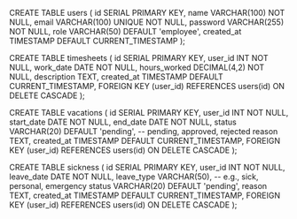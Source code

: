 CREATE TABLE users (
    id SERIAL PRIMARY KEY,
    name VARCHAR(100) NOT NULL,
    email VARCHAR(100) UNIQUE NOT NULL,
    password VARCHAR(255) NOT NULL,
    role VARCHAR(50) DEFAULT 'employee',
    created_at TIMESTAMP DEFAULT CURRENT_TIMESTAMP
);


CREATE TABLE timesheets (
    id SERIAL PRIMARY KEY,
    user_id INT NOT NULL,
    work_date DATE NOT NULL,
    hours_worked DECIMAL(4,2) NOT NULL,
    description TEXT,
    created_at TIMESTAMP DEFAULT CURRENT_TIMESTAMP,
    FOREIGN KEY (user_id) REFERENCES users(id) ON DELETE CASCADE
);

CREATE TABLE vacations (
    id SERIAL PRIMARY KEY,
    user_id INT NOT NULL,
    start_date DATE NOT NULL,
    end_date DATE NOT NULL,
    status VARCHAR(20) DEFAULT 'pending', -- pending, approved, rejected
    reason TEXT,
    created_at TIMESTAMP DEFAULT CURRENT_TIMESTAMP,
    FOREIGN KEY (user_id) REFERENCES users(id) ON DELETE CASCADE
);


CREATE TABLE sickness (
    id SERIAL PRIMARY KEY,
    user_id INT NOT NULL,
    leave_date DATE NOT NULL,
    leave_type VARCHAR(50), -- e.g., sick, personal, emergency
    status VARCHAR(20) DEFAULT 'pending',
    reason TEXT,
    created_at TIMESTAMP DEFAULT CURRENT_TIMESTAMP,
    FOREIGN KEY (user_id) REFERENCES users(id) ON DELETE CASCADE
);

